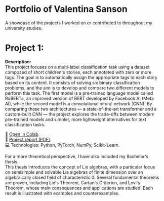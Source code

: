 # Portfolio of Valentina Sanson
A showcase of the projects I worked on or contributed to throughout my university studies.

# Project 1: 

**Description:**  
This project focuses on a multi-label classification task using a dataset composed of short children's stories, each annotated with zero or more tags. The goal is to automatically assign the appropriate tags to each story based on its content. It consists of solving six binary classification problems, and the aim is to develop and compare two different models to perform this task. The first model is a pre-trained language model called RoBERTa, an improved version of BERT developed by Facebook AI (Meta AI), while the second model is a convolutional neural network (CNN). By comparing these two architectures — a state-of-the-art transformer and a custom-built CNN — the project explores the trade-offs between modern pre-trained models and simpler, more lightweight alternatives for text classification tasks.

📎 [Open in Colab](https://drive.google.com/drive/folders/1IYAY6xWJyVYie-VnHuHL0mMQLMn8aFhb?usp=drive_link).<br>
📝 [Project report (PDF)](./ML_final_project.pdf).  
💻 Technologies: Python, PyTorch, NumPy, Scikit-Learn.

For a more theoretical perspective, I have also included my Bachelor's thesis.<br>
This thesis introduces the concept of Lie algebras, with a particular focus on semisimple and solvable Lie algebras of finite dimension over an algebraically closed field of characteristic 0. Several fundamental theorems are proven, including Lie's Theorem, Cartan's Criterion, and Levi's Theorem, whose main consequences and applications are studied. Each result is illustrated with examples and counterexamples.
